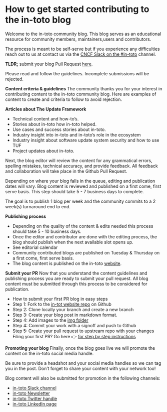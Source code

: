 # How to get started contributing to the in-toto blog

Welcome to the in-toto community blog. This blog serves as an educational resource for community members, maintainers,users and contributors. 

The process is meant to be self-serve but if you experience any difficulties reach out to us at contact us via the [CNCF Slack on the #in-toto](https://cloud-native.slack.com/archives/C8NMD3QJ3) channel. 

**TLDR;** submit your blog Pull Request [here](https://github.com/in-toto/in-toto.github.io).

Please read and follow the guidelines. Incomplete submissions will be rejected. 

**Content criteria & guidelines**
The community thanks you for your interest in contributing content to the in-toto community blog. Here are examples of content to create and criteria to follow to avoid rejection. 

**Articles about The Update Framework**
* Technical content and how-to’s.
* Stories about in-toto how in-toto helped.
* Use cases and success stories about in-toto.
* Industry insight into in-toto and in-toto’s role in the ecosystem
* Industry insight about software update system security and how to use TUF
* Project updates about in-toto.



Next, the blog editor will review the content for any grammatical errors, spelling mistakes, technical accuracy, and provide feedback. All feedback and collaboration will take place in the Github Pull Request.

Depending on where your blog falls in the queue, editing and publication dates will vary. Blog content is reviewed and published on a first come, first serve basis. This step should take 5 - 7 business days to complete.

The goal is to publish 1 blog per week and the community commits to a 2 week(s) turnaround end to end. 

**Publishing process**
* Depending on the quality of the content & edits needed this process should take 5 - 10 business days. 
* Once the editor and contributor are done with the editing process, the blog should publish when the next available slot opens up. 
* See editorial calendar
* Community contributed blogs are published on Tuesday & Thursday on a first come, first serve basis.
* The blog content is published on the in-toto [website](https://in-toto.io/).

**Submit your PR**
Now that you understand the content guidelines and publishing process you are ready to submit your pull request. All blog content must be submitted through this process to be considered for publication. 
* How to submit your first PR blog in easy steps
* Step 1: Fork to the [in-tot website repo](https://github.com/in-toto/in-toto.github.io) on Github
* Step 2: Clone locally your branch and create a new branch
* Step 3: Create your blog post in markdown format.
* Step 4: Add images to the [img folder](https://github.com/in-toto/in-toto.github.io/tree/master/assets/images)
* Step 4: Commit your work with a signoff and push to Github
* Step 5: Create your pull request to upstream repo with your changes
Filing your first PR? Go here 👉 [for step by step instructions ](https://docs.github.com/en/pull-requests/collaborating-with-pull-requests/proposing-changes-to-your-work-with-pull-requests/creating-a-pull-request)

**Promoting your blog**
Finally, once the blog goes live we will promote the content on the in-toto social media handle. 

Be sure to provide a headshot and your social media handles so we can tag you in the post. Don’t forget to share your content with your network too! 

Blog content will also be submitted for promotion in the following channels: 
* [in-toto Slack channel](https://cloud-native.slack.com/archives/C8NMD3QJ3)
* [in-toto Newsletter]()
* [in-toto Twitter handle]() 
* [in-toto LinkedIn page]()

